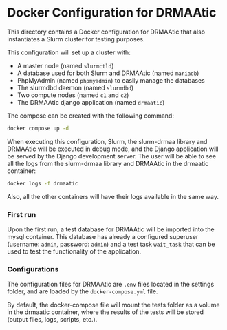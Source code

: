 # Docker Configuration for DRMAAtic

This directory contains a Docker configuration for DRMAAtic that also instantiates a Slurm cluster for testing purposes.

This configuration will set up a cluster with:

- A master node (named `slurmctld`)
- A database used for both Slurm and DRMAAtic (named `mariadb`)
- PhpMyAdmin (named `phpmyadmin`) to easily manage the databases
- The slurmdbd daemon (named `slurmdbd`)
- Two compute nodes (named `c1` and `c2`)
- The DRMAAtic django application (named `drmaatic`)

The compose can be created with the following command:

```bash
docker compose up -d
```

When executing this configuration, Slurm, the slurm-drmaa library and DRMAAtic will be executed in debug mode, and
the Django application will be served by the Django development server. The user will be able to see all the logs
from the slurm-drmaa library and DRMAAtic in the drmaatic container:

```bash
docker logs -f drmaatic
```

Also, all the other containers will have their logs available in the same way.

### First run

Upon the first run, a test database for DRMAAtic will be imported into the mysql container. This database has already
a configured superuser (username: `admin`, password: `admin`) and a test task `wait_task` that can be used to test the
functionality of the application.

### Configurations
The configuration files for DRMAAtic are `.env` files located in the settings folder, and are loaded by
the `docker-compose.yml` file.

By default, the docker-compose file will mount the tests folder as a volume in the drmaatic container, where
the results of the tests will be stored (output files, logs, scripts, etc.).
